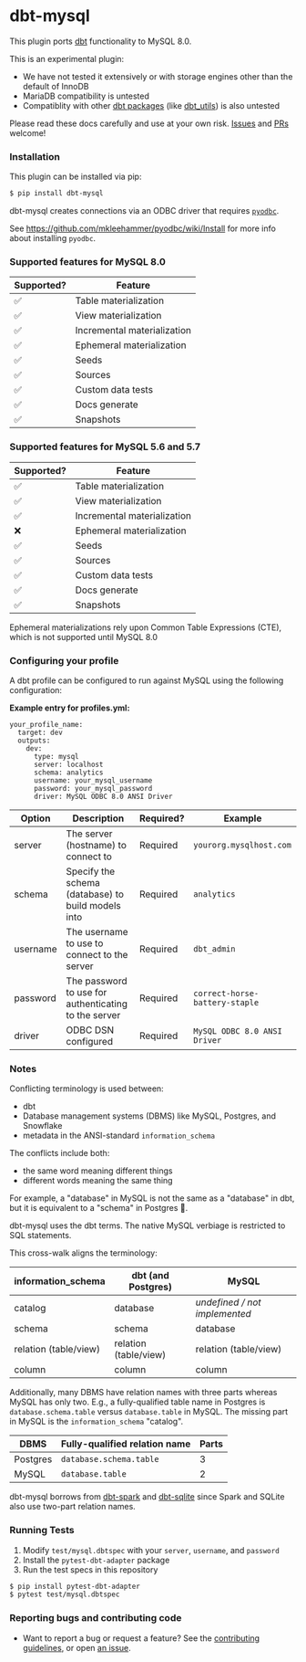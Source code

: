 # dbt-mysql

This plugin ports [dbt](https://getdbt.com) functionality to MySQL 8.0.

This is an experimental plugin:
- We have not tested it extensively or with storage engines other than the default of InnoDB
- MariaDB compatibility is untested
- Compatiblity with other [dbt packages](https://hub.getdbt.com/) (like [dbt_utils](https://hub.getdbt.com/fishtown-analytics/dbt_utils/latest/)) is also untested

Please read these docs carefully and use at your own risk. [Issues](https://github.com/dbeatty10/dbt-mysql/issues/new) and [PRs](https://github.com/dbeatty10/dbt-mysql/blob/main/CONTRIBUTING.rst#contributing) welcome!

### Installation
This plugin can be installed via pip:

```bash
$ pip install dbt-mysql
```

dbt-mysql creates connections via an ODBC driver that requires [`pyodbc`](https://github.com/mkleehammer/pyodbc).

See https://github.com/mkleehammer/pyodbc/wiki/Install for more info about installing `pyodbc`.

### Supported features for MySQL 8.0

| Supported? | Feature                           |
| ---------- | --------------------------------- |
| ✅         | Table materialization             |
| ✅         | View materialization              |
| ✅         | Incremental materialization       |
| ✅         | Ephemeral materialization         |
| ✅         | Seeds                             |
| ✅         | Sources                           |
| ✅         | Custom data tests                 |
| ✅         | Docs generate                     |
| ✅         | Snapshots                         |

### Supported features for MySQL 5.6 and 5.7

| Supported? | Feature                           |
| ---------- | --------------------------------- |
| ✅         | Table materialization             |
| ✅         | View materialization              |
| ✅         | Incremental materialization       |
| ❌         | Ephemeral materialization         |
| ✅         | Seeds                             |
| ✅         | Sources                           |
| ✅         | Custom data tests                 |
| ✅         | Docs generate                     |
| ✅         | Snapshots                         |

Ephemeral materializations rely upon Common Table Expressions (CTE), which is
not supported until MySQL 8.0

### Configuring your profile

A dbt profile can be configured to run against MySQL using the following configuration:

**Example entry for profiles.yml:**

```
your_profile_name:
  target: dev
  outputs:
    dev:
      type: mysql
      server: localhost
      schema: analytics
      username: your_mysql_username
      password: your_mysql_password
      driver: MySQL ODBC 8.0 ANSI Driver
```

| Option          | Description                                                                         | Required?                                                          | Example                                        |
| --------------- | ----------------------------------------------------------------------------------- | ------------------------------------------------------------------ | ---------------------------------------------- |
| server          | The server (hostname) to connect to                                                 | Required                                                           | `yourorg.mysqlhost.com`                        |
| schema          | Specify the schema (database) to build models into                                  | Required                                                           | `analytics`                                    |
| username        | The username to use to connect to the server                                        | Required                                                           | `dbt_admin`                                    |
| password        | The password to use for authenticating to the server                                | Required                                                           | `correct-horse-battery-staple`                 |
| driver          | ODBC DSN configured                                                                 | Required                                                           | `MySQL ODBC 8.0 ANSI Driver`                   |

### Notes

Conflicting terminology is used between:
- dbt
- Database management systems (DBMS) like MySQL, Postgres, and Snowflake
- metadata in the ANSI-standard `information_schema`

The conflicts include both:
- the same word meaning different things
- different words meaning the same thing

For example, a "database" in MySQL is not the same as a "database" in dbt, but it is equivalent to a "schema" in Postgres 🤯.

dbt-mysql uses the dbt terms. The native MySQL verbiage is restricted to SQL statements.

This cross-walk aligns the terminology:

| information_schema    | dbt (and Postgres)           | MySQL                            |
| --------------------- | ---------------------------- | -------------------------------- |
| catalog               |  database                    | _undefined / not implemented_    |
| schema                |  schema                      | database                         |
| relation (table/view) |  relation (table/view)       | relation (table/view)            |
| column                |  column                      | column                           |

Additionally, many DBMS have relation names with three parts whereas MySQL has only two. E.g., a fully-qualified table name in Postgres is `database.schema.table` versus `database.table` in MySQL. The missing part in MySQL is the `information_schema` "catalog".

| DBMS               | Fully-qualified relation name | Parts      |
| ------------------ | ----------------------------- | ---------- |
| Postgres           |  `database.schema.table`      | 3          |
| MySQL              |  `database.table`             | 2          |


dbt-mysql borrows from [dbt-spark](https://github.com/fishtown-analytics/dbt-spark) and [dbt-sqlite](https://github.com/codeforkjeff/dbt-sqlite) since Spark and SQLite also use two-part relation names.

### Running Tests

1. Modify `test/mysql.dbtspec` with your `server`, `username`, and `password`
1. Install the `pytest-dbt-adapter` package
1. Run the test specs in this repository

```bash
$ pip install pytest-dbt-adapter
$ pytest test/mysql.dbtspec
```

### Reporting bugs and contributing code

-   Want to report a bug or request a feature? See the [contributing guidelines](https://github.com/dbeatty10/dbt-mysql/blob/main/CONTRIBUTING.rst#contributing), or open [an issue](https://github.com/dbeatty10/dbt-mysql/issues/new).

